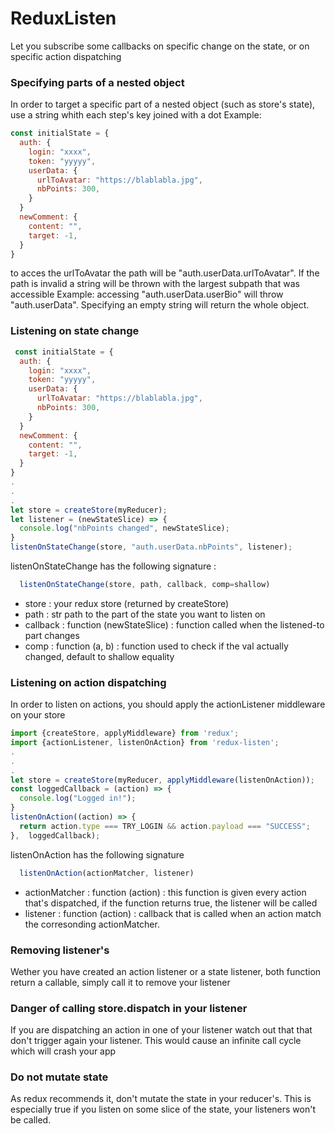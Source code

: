 # ReduxListen
Let you subscribe some callbacks on specific change on the state, or on specific action dispatching

### Specifying parts of a nested object
In order to target a specific part of a nested object (such as store's state), use a string whith each step's key joined with a dot
Example:
```javascript
const initialState = {
  auth: {
    login: "xxxx",
    token: "yyyyy",
    userData: {
      urlToAvatar: "https://blablabla.jpg",
      nbPoints: 300,
    }
  }
  newComment: {
    content: "",
    target: -1,
  }
}
```
to acces the urlToAvatar the path will be "auth.userData.urlToAvatar". If the path is invalid a string will be thrown with the largest subpath that was accessible
Example:
accessing "auth.userData.userBio" will throw "auth.userData".
Specifying an empty string will return the whole object.

### Listening on state change
```javascript
 const initialState = {
  auth: {
    login: "xxxx",
    token: "yyyyy",
    userData: {
      urlToAvatar: "https://blablabla.jpg",
      nbPoints: 300,
    }
  }
  newComment: {
    content: "",
    target: -1,
  }
}
.
.
.
let store = createStore(myReducer);
let listener = (newStateSlice) => {
  console.log("nbPoints changed", newStateSlice);
}
listenOnStateChange(store, "auth.userData.nbPoints", listener);
```
listenOnStateChange has the following signature :
```javascript
  listenOnStateChange(store, path, callback, comp=shallow)
```
* store : your redux store (returned by createStore)
* path : str path to the part of the state you want to listen on
* callback : function (newStateSlice) : function called when the listened-to part changes
* comp : function (a, b) : function used to check if the val actually changed, default to shallow equality 

### Listening on action dispatching
In order to listen on actions, you should apply the actionListener middleware on your store
```javascript
import {createStore, applyMiddleware} from 'redux';
import {actionListener, listenOnAction} from 'redux-listen';
.
.
.
let store = createStore(myReducer, applyMiddleware(listenOnAction));
const loggedCallback = (action) => {
  console.log("Logged in!");
}
listenOnAction((action) => {
  return action.type === TRY_LOGIN && action.payload === "SUCCESS";
},  loggedCallback);
```

listenOnAction has the following signature
```javascript
  listenOnAction(actionMatcher, listener)
```
* actionMatcher : function (action) : this function is given every action that's dispatched, if the function returns true, the listener will be called
* listener : function (action) : callback that is called when an action match the corresonding actionMatcher.

### Removing listener's
Wether you have created an action listener or a state listener, both function return a callable, simply call it to remove your listener

### Danger of calling store.dispatch in your listener
If you are dispatching an action in one of your listener watch out that that don't trigger again your listener. This would cause an infinite call cycle which will crash your app

### Do not mutate state
As redux recommends it, don't mutate the state in your reducer's. This is especially true if you listen on some slice of the state, your listeners won't be called.
